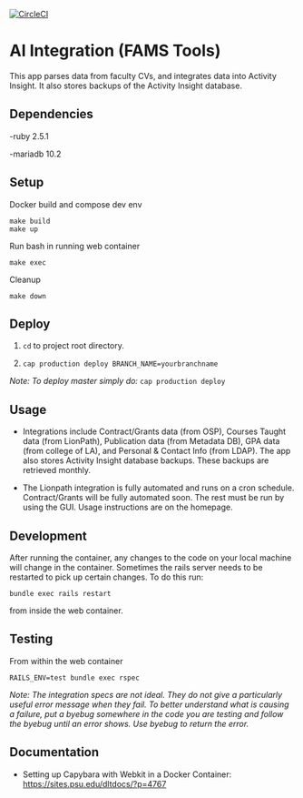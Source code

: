 [![CircleCI](https://circleci.com/gh/psu-stewardship/ai_integration.svg?style=svg)](https://circleci.com/gh/psu-stewardship/ai_integration)

# AI Integration (FAMS Tools)

This app parses data from faculty CVs, and integrates data into Activity Insight.  It also stores backups of the Activity Insight database.


## Dependencies

  -ruby 2.5.1

  -mariadb 10.2

## Setup

  Docker build and compose dev env
  
    make build
    make up
    
  Run bash in running web container
  
  `make exec`
  
  Cleanup
  
  `make down`
  
## Deploy

  1. `cd` to project root directory.

  2. `cap production deploy BRANCH_NAME=yourbranchname`

  *Note: To deploy master simply do:* `cap production deploy`

## Usage

  * Integrations include Contract/Grants data (from OSP), Courses Taught data (from LionPath), Publication data (from Metadata DB), GPA data (from college of LA), and Personal & Contact Info (from LDAP).  The app also stores Activity Insight database backups.  These backups are retrieved monthly.
  
  * The Lionpath integration is fully automated and runs on a cron schedule.  Contract/Grants will be fully automated soon.  The rest must be run by using the GUI.  Usage instructions are on the homepage.
  
## Development

  After running the container, any changes to the code on your local machine will change in the container.  Sometimes the rails server needs to be restarted to pick up certain changes.  To do this run:
  
  `bundle exec rails restart`
  
  from inside the web container.
  
## Testing
  
  From within the web container
  
  `RAILS_ENV=test bundle exec rspec`
  
  *Note: The integration specs are not ideal.  They do not give a particularly useful error message when they fail.  To better understand what is causing a failure, put a byebug somewhere in the code you are testing and follow the byebug until an error shows.  Use byebug to return the error.*

## Documentation

* Setting up Capybara with Webkit in a Docker Container: https://sites.psu.edu/dltdocs/?p=4767